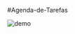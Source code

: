 #Agenda-de-Tarefas

![demo](https://user-images.githubusercontent.com/53065263/149001358-66ab487e-36b9-41b7-92b7-c117398c44fb.png)
